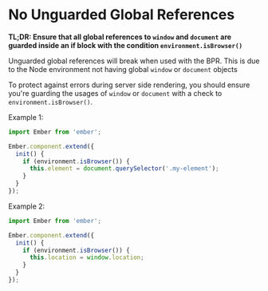 # No Unguarded Global References

**TL;DR: Ensure that all global references to `window` and `document` are guarded inside an if block with the condition `environment.isBrowser()`**

Unguarded global references will break when used with the BPR. This is due to the Node environment
not having global `window` or `document` objects 

To protect against errors during server side rendering, you should ensure you're guarding the usages
of `window` or `document` with a check to `environment.isBrowser()`.

Example 1:

```js
import Ember from 'ember';

Ember.component.extend({
  init() {
    if (environment.isBrowser()) {
      this.element = document.querySelector('.my-element');
    }
  }
});
```

Example 2:

```js
import Ember from 'ember';

Ember.component.extend({
  init() {
    if (environment.isBrowser()) {
      this.location = window.location;
    }
  }
});
```
